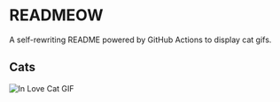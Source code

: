 # READMEOW

A self-rewriting README powered by GitHub Actions to display cat gifs.

## Cats

![In Love Cat GIF](https://media0.giphy.com/media/v1.Y2lkPTlhY2QwMmRhbHR1dzhsOWFkeTJ2cWtjZ2VqeHE4cHBlaGQ1d2duc3E3cHV5aXFqcCZlcD12MV9naWZzX3NlYXJjaCZjdD1n/MDJ9IbxxvDUQM/200.gif)

